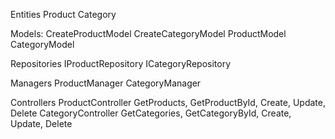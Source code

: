 ﻿Entities
	Product
	Category

Models:
	CreateProductModel
	CreateCategoryModel
	ProductModel
	CategoryModel

Repositories
	IProductRepository
	ICategoryRepository

Managers
	ProductManager
	CategoryManager

Controllers
	ProductController
		GetProducts, GetProductById, Create, Update, Delete
	CategoryController
		GetCategories, GetCategoryById, Create, Update, Delete